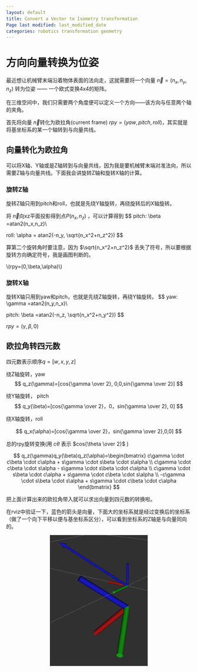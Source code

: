 ```yaml
---
layout: default
title: Convert a Vector to Isometry transformation
Page last modified: last_modified_date
categories: robotics transformation geometry
---
```

# 方向向量转换为位姿

最近想让机械臂末端沿着物体表面的法向走，这就需要将一个向量 $\vec n = (n_x, n_y, n_z)$ 转为位姿 —— 一个欧式变换4x4的矩阵。

在三维空间中，我们只需要两个角度便可以定义一个方向——该方向与任意两个轴的夹角。

首先将向量 $\vec n$转化为欧拉角(current frame) $rpy=(yaw, pitch, roll)$，其实就是将基坐标系的某一个轴转到与向量共线。

## 向量转化为欧拉角

可以将X轴、Y轴或是Z轴转到与向量共线，因为我是要机械臂末端对准法向，所以需要Z轴与向量共线。下面我会讲旋转Z轴和旋转X轴的计算。

### 旋转Z轴

旋转Z轴只用到pitch和roll，也就是先绕Y轴旋转，再绕旋转后的X轴旋转。

将 $\vec n$向xz平面投影得到点$P(n_x,n_z)$ ，可以计算得到
$$
pitch: \beta =atan2(n_x,n_z)\\

roll: \alpha = atan2(-n_y, \sqrt{n_x^2+n_z^2})
$$

算第二个旋转角时要注意，因为 $\sqrt{n_x^2+n_z^2}$ 丢失了符号，所以要根据旋转方向确定符号，我是画图判断的。

\\(rpy=(0,\beta,\alpha)\\)



### 旋转X轴

旋转X轴只用到yaw和pitch，也就是先绕Z轴旋转，再绕Y轴旋转。
$$
yaw: \gamma =atan2(n_y,n_x)\\

pitch: \beta =atan2(-n_z, \sqrt{n_x^2+n_y^2})
$$

$rpy=(\gamma, \beta,0)$

## 欧拉角转四元数

四元数表示顺序$q=[w,x,y,z]$

绕Z轴旋转，yaw
$$
q_z(\gamma)=[cos{\gamma \over 2}, 0,0,sin{\gamma \over 2}]
$$

绕Y轴旋转， pitch
$$
q_y(\beta)=[cos{\gamma \over 2}，0，sin{\gamma \over 2}, 0]
$$

绕X轴旋转，roll

$$
q_x(\alpha)=[cos{\gamma \over 2}，sin{\gamma \over 2},0,0]
$$

总的rpy旋转变换(用 $c\theta$ 表示 $cos{\theta \over 2}$ )

$$
q_z(\gamma)q_y(\beta)q_z(\alpha)=\begin{bmatrix}
c\gamma \cdot c\beta \cdot c\alpha + s\gamma \cdot s\beta \cdot s\alpha \\
c\gamma \cdot c\beta \cdot s\alpha - s\gamma \cdot s\beta \cdot c\alpha \\
c\gamma \cdot s\beta \cdot c\alpha + s\gamma \cdot c\beta \cdot s\alpha \\
-c\gamma \cdot s\beta \cdot s\alpha + s\gamma \cdot c\beta \cdot c\alpha 
\end{bmatrix}
$$

把上面计算出来的欧拉角带入就可以求出向量到四元数的转换啦。

在rviz中验证一下，蓝色的箭头是向量，下面大的坐标系就是经过变换后的坐标系（做了一个向下平移以便与基坐标系区分），可以看到坐标系的Z轴是与向量同向的。

<center><img src="https://raw.githubusercontent.com/gywhitel/Image-Warehouse/master/typora-image/image-20210526223344320.png" alt="image-20210526223344320" style="zoom:80%;" align /></center>